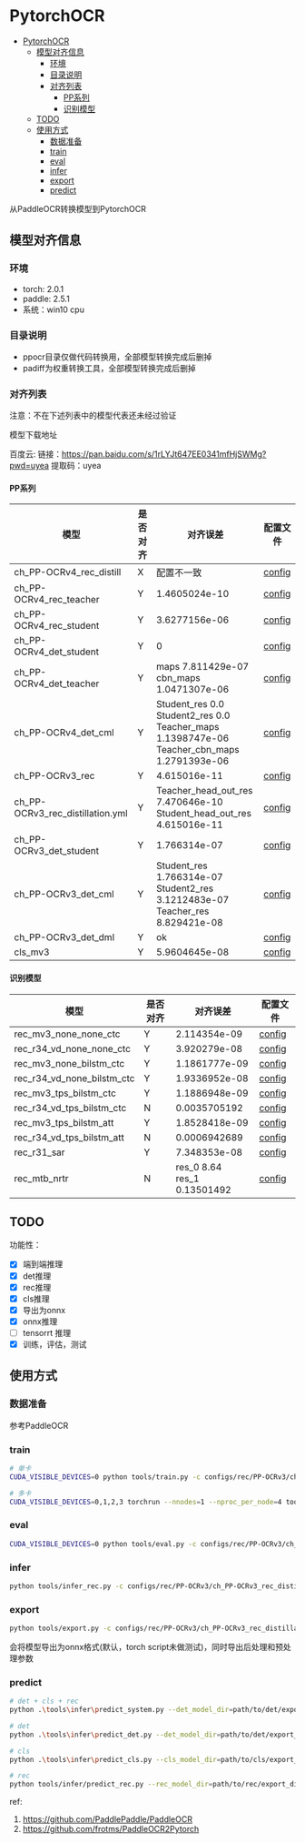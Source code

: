 # PytorchOCR


- [PytorchOCR](#pytorchocr)
  - [模型对齐信息](#模型对齐信息)
    - [环境](#环境)
    - [目录说明](#目录说明)
    - [对齐列表](#对齐列表)
      - [PP系列](#pp系列)
      - [识别模型](#识别模型)
  - [TODO](#todo)
  - [使用方式](#使用方式)
    - [数据准备](#数据准备)
    - [train](#train)
    - [eval](#eval)
    - [infer](#infer)
    - [export](#export)
    - [predict](#predict)

从PaddleOCR转换模型到PytorchOCR

## 模型对齐信息

### 环境

- torch: 2.0.1
- paddle: 2.5.1
- 系统：win10 cpu


### 目录说明

- ppocr目录仅做代码转换用，全部模型转换完成后删掉
- padiff为权重转换工具，全部模型转换完成后删掉

### 对齐列表

注意：不在下述列表中的模型代表还未经过验证

模型下载地址 

百度云: 链接：https://pan.baidu.com/s/1rLYJt647EE0341mfHjSWMg?pwd=uyea 提取码：uyea

#### PP系列
| 模型 | 是否对齐 | 对齐误差| 配置文件 |
|---|---|---|---|
| ch_PP-OCRv4_rec_distill   | X | 配置不一致 | [config](configs/rec/PP-OCRv4/ch_PP-OCRv4_rec_distill.yml) |
| ch_PP-OCRv4_rec_teacher   | Y | 1.4605024e-10 | [config](configs/rec/PP-OCRv4/ch_PP-OCRv4_rec_hgnet.yml) |
| ch_PP-OCRv4_rec_student  | Y | 3.6277156e-06 | [config](configs/rec/PP-OCRv4/ch_PP-OCRv4_rec.yml) |
| ch_PP-OCRv4_det_student  | Y | 0 | [config](configs/det/ch_PP-OCRv4/ch_PP-OCRv4_det_student.yml) |
| ch_PP-OCRv4_det_teacher  | Y | maps 7.811429e-07 <br> cbn_maps 1.0471307e-06 | [config](configs/det/ch_PP-OCRv4/ch_PP-OCRv4_det_teacher.yml) |
| ch_PP-OCRv4_det_cml  | Y | Student_res 0.0 <br> Student2_res 0.0 <br> Teacher_maps 1.1398747e-06 <br> Teacher_cbn_maps 1.2791393e-06 | [config](configs/det/ch_PP-OCRv4/ch_PP-OCRv4_det_cml.yml) |
| ch_PP-OCRv3_rec  | Y | 4.615016e-11 | [config](configs/rec/PP-OCRv3/ch_PP-OCRv3_rec.yml) |
| ch_PP-OCRv3_rec_distillation.yml  | Y | Teacher_head_out_res 7.470646e-10 <br> Student_head_out_res 4.615016e-11 | [config](configs/rec/PP-OCRv3/ch_PP-OCRv3_rec_distillation.yml) |
| ch_PP-OCRv3_det_student  | Y | 1.766314e-07 | [config](cconfigs/det/ch_PP-OCRv3/ch_PP-OCRv3_det_student.yml) |
| ch_PP-OCRv3_det_cml  | Y | Student_res 1.766314e-07 <br> Student2_res 3.1212483e-07 <br> Teacher_res 8.829421e-08 | [config](configs/det/ch_PP-OCRv3/ch_PP-OCRv3_det_cml.yml) |
| ch_PP-OCRv3_det_dml  | Y | ok | [config](configs/det/ch_PP-OCRv3/ch_PP-OCRv3_det_dml.yml) |
| cls_mv3  | Y | 5.9604645e-08 | [config](configs/cls/cls_mv3.ymll) |

#### 识别模型

| 模型 | 是否对齐 | 对齐误差| 配置文件 |
|---|---|---|---|
| rec_mv3_none_none_ctc   | Y | 2.114354e-09 | [config](configs/rec/rec_mv3_none_none_ctc.yml) |
| rec_r34_vd_none_none_ctc   | Y | 3.920279e-08 | [config](configs/rec/rec_r34_vd_none_none_ctc.yml) |
| rec_mv3_none_bilstm_ctc   | Y | 1.1861777e-09 | [config](configs/rec/rec_mv3_none_bilstm_ctc.yml) |
| rec_r34_vd_none_bilstm_ctc   | Y | 1.9336952e-08 | [config](configs/rec/rec_r34_vd_none_bilstm_ctc.yml) |
| rec_mv3_tps_bilstm_ctc   | Y | 1.1886948e-09 | [config](configs/rec/rec_mv3_tps_bilstm_ctc.yml) |
| rec_r34_vd_tps_bilstm_ctc   | N | 0.0035705192 | [config](configs/rec/rec_r34_vd_tps_bilstm_ctc.yml) |
| rec_mv3_tps_bilstm_att   | Y | 1.8528418e-09 | [config](configs/rec/rec_mv3_tps_bilstm_att.yml) |
| rec_r34_vd_tps_bilstm_att   | N | 0.0006942689 | [config](configs/rec/rec_r34_vd_tps_bilstm_att.yml) |
| rec_r31_sar   | Y | 7.348353e-08 | [config](configs/rec/rec_r31_sar.yml) |
| rec_mtb_nrtr   | N | res_0 8.64 <br> res_1 0.13501492 | [config](configs/rec/rec_mtb_nrtr.yml) |

## TODO

功能性：

- [x] 端到端推理
- [x] det推理
- [x] rec推理
- [x] cls推理
- [x] 导出为onnx
- [x] onnx推理
- [ ] tensorrt 推理
- [x] 训练，评估，测试

## 使用方式

### 数据准备

参考PaddleOCR

### train

```sh
# 单卡
CUDA_VISIBLE_DEVICES=0 python tools/train.py -c configs/rec/PP-OCRv3/ch_PP-OCRv3_rec_distillation.yml

# 多卡
CUDA_VISIBLE_DEVICES=0,1,2,3 torchrun --nnodes=1 --nproc_per_node=4 tools/train.py --c configs/rec/PP-OCRv3/ch_PP-OCRv3_rec_distillation.yml
```


### eval

```sh
CUDA_VISIBLE_DEVICES=0 python tools/eval.py -c configs/rec/PP-OCRv3/ch_PP-OCRv3_rec_distillation.yml -o Global.checkpoints=xxx.pth
```


### infer

```sh
python tools/infer_rec.py -c configs/rec/PP-OCRv3/ch_PP-OCRv3_rec_distillation.yml -o Global.pretrained_model=xxx.pth
```

### export

```sh
python tools/export.py -c configs/rec/PP-OCRv3/ch_PP-OCRv3_rec_distillation.yml -o Global.pretrained_model=xxx.pth
```
会将模型导出为onnx格式(默认，torch script未做测试)，同时导出后处理和预处理参数

### predict

```sh
# det + cls + rec
python .\tools\infer\predict_system.py --det_model_dir=path/to/det/export_dir  --cls_model_dir=path/to/cls/export_dir  --rec_model_dir=path/to/rec/export_dir  --image_dir=doc/imgs/1.jpg --use_angle_cls=true

# det
python .\tools\infer\predict_det.py --det_model_dir=path/to/det/export_dir --image_dir=doc/imgs/1.jpg

# cls
python .\tools\infer\predict_cls.py --cls_model_dir=path/to/cls/export_dir --image_dir=doc/imgs/1.jpg

# rec
python tools/infer/predict_rec.py --rec_model_dir=path/to/rec/export_dir --image_dir=doc/imgs_words/en/word_1.png

```

ref:

1. https://github.com/PaddlePaddle/PaddleOCR
2. https://github.com/frotms/PaddleOCR2Pytorch
